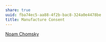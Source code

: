 ```yaml
---
share: true
uuid: fba74ec5-aa88-4f2b-bac8-324a0e4478be
title: Manufacture Consent
---
```

[Noam Chomsky](/undefined)